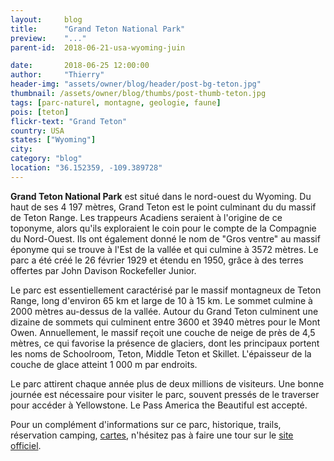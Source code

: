 ```yaml
---
layout:     blog
title:      "Grand Teton National Park"
preview:    "..."
parent-id:  2018-06-21-usa-wyoming-juin

date:       2018-06-25 12:00:00
author:     "Thierry"
header-img: "assets/owner/blog/header/post-bg-teton.jpg"
thumbnail: /assets/owner/blog/thumbs/post-thumb-teton.jpg
tags: [parc-naturel, montagne, geologie, faune]
pois: [teton]
flickr-text: "Grand Teton"
country: USA 
states: ["Wyoming"]
city: 
category: "blog"
location: "36.152359, -109.389728"
---
```


**Grand Teton National Park** est situé dans le nord-ouest du Wyoming. Du haut de ses 4 197 mètres, Grand Teton est le point culminant du du massif de Teton Range. Les trappeurs Acadiens seraient à l'origine de ce toponyme, alors qu'ils exploraient le coin pour le compte de la Compagnie du Nord-Ouest. Ils ont également donné le nom de "Gros ventre" au massif éponyme qui se trouve à l'Est de la vallée et qui culmine à 3572 mètres. Le parc a été créé le 26 février 1929 et étendu en 1950, grâce à des terres offertes par John Davison Rockefeller Junior.

Le parc est essentiellement caractérisé par le massif montagneux de Teton Range, long d'environ 65 km et large de 10 à 15 km. Le sommet culmine à 2000 mètres au-dessus de la vallée. Autour du Grand Teton culminent une dizaine de sommets qui culminent entre 3600 et 3940 mètres pour le Mont Owen. Annuellement, le massif reçoit une couche de neige de près de 4,5 mètres, ce qui favorise la présence de glaciers, dont les principaux portent les noms de Schoolroom, Teton, Middle Teton et Skillet. L'épaisseur de la couche de glace atteint 1 000 m par endroits.

Le parc attirent chaque année plus de deux millions de visiteurs. Une bonne journée est nécessaire pour visiter le parc, souvent pressés de le traverser pour accéder à Yellowstone. Le Pass America the Beautiful est accepté.




Pour un complément d'informations sur ce parc, historique, trails, réservation camping, [cartes](https://www.nps.gov/grte/planyourvisit/maps.htm), n'hésitez pas à faire une tour sur le [site officiel](http://www.www.nps.gov/grte/index.htm).
